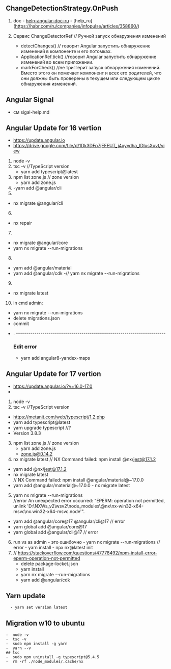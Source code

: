 
## ChangeDetectionStrategy.OnPush
  1. doc
    - [help-angular-doc-ru](https://angdev.ru/doc/angular-change-detection/#changedetectionstrategy)
    - [help_ru] (https://habr.com/ru/companies/infopulse/articles/358860/)

  2.  Сервис ChangeDetectorRef  // Ручной запуск обнаружения изменений
    
      - detectChanges()  // говорит Angular запустить обнаружение изменений в компоненте и его потомках.
      -  ApplicationRef.tick()  //говорит Angular запустить обнаружение изменений во всем приложении.
      - markForCheck()    //не триггерит запуск обнаружения изменений. Вместо этого он помечает компонент и всех его родителей, что они должны быть проверены в текущем или следующем цикле обнаружения изменений.

## Angular Signal
 - см sigal-help.md

## Angular Update for 16 vertion
  - https://update.angular.io
  - https://drive.google.com/file/d/1Dk3DFp7jEFEUT_j4xyydha_lDIusXuvt/view

 1. node -v 
 2. tsc -v //TypeScript version
    - yarn  add typescript@latest
 3. npm list zone.js // zone version
    - yarn add zone.js
 4. 
    -yarn  add @angular/cli
 5. 
   - nx migrate  @angular/cli
 6. 
   - nx repair
 7. 
   - nx migrate @angular/core 
   - yarn nx migrate --run-migrations
 8. 
   - yarn add  @angular/material
   - yarn add @angular/cdk
   -// yarn nx migrate --run-migrations
  9. 
   - nx migrate latest

  10.  in cmd admin:
   -   yarn nx migrate --run-migrations
   -  delete migrations.json 
   -   commit 
 * . -------------------------------------------------------------------------  
   ### Edit error 
    - yarn add  angular8-yandex-maps

  ## Angular Update for 17 vertion
  - https://update.angular.io/?v=16.0-17.0
  - 

 1. node -v 
 2. tsc -v //TypeScript version  
   - https://metanit.com/web/typescript/1.2.php
   - yarn  add typescript@latest
   - yarn upgrade typescript //?
   - Version 3.8.3
 3. npm list zone.js // zone version
    - yarn  add zone.js  
    - zone.js@0.14.2
  4. nx migrate latest 
   //  NX   Command failed: npm install @nx/jest@17.1.2  
  - yarn  add @nx/jest@17.1.2 
  -  nx migrate latest  
  //  NX   Command failed: npm install @angular/material@~17.0.0
  -  yarn  add @angular/material@~17.0.0
    -  nx migrate latest  
  5. yarn nx migrate --run-migrations  
   //error An unexpected error occurred: "EPERM: operation not permitted, unlink 'D:\\NXWs_v2\\wsv2\\node_modules\\@nx\\nx-win32-x64-msvc\\nx.win32-x64-msvc.node'".
   - yarn  add @angular/core@17 @angular/cli@17
   // error 
   - yarn global add @angular/core@17
   - yarn global add  @angular/cli@17
    // error
   6. run vs as admin - это ошибочно 
    - yarn nx migrate --run-migrations 
     // error 
    - yarn install
    - npx nx@latest init
   7. 
      // https://stackoverflow.com/questions/47778492/npm-install-error-eperm-operation-not-permitted
      - delete package-locket.json 
       - yarn install
      - yarn nx migrate --run-migrations 
      - yarn add  @angular/cdk

   ## Yarn update
      - yarn set version latest
   ##   Migration w10 to ubuntu
    -  node -v
    -  tsc -v
    -  sudo npm install -g yarn
    -  yarn --v
    ## tsc 
    -  sudo npm uninstall -g typescript@5.4.5 
    -  rm -rf ./node_modules/.cache/nx
         
     
